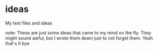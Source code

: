 # ideas
My text files and ideas

note: These are just some ideas that came to my mind on the fly. They might sound awful, but I wrote them down just to not forget them. Yeah that's it bye
